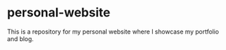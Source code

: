 # personal-website
This is a repository for my personal website where I showcase my portfolio and blog.
